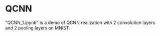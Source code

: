 # QCNN
"QCNN_1.ipynb" is a demo of QCNN realization with 2 convolution layers and 2 pooling layers on MNIST.

